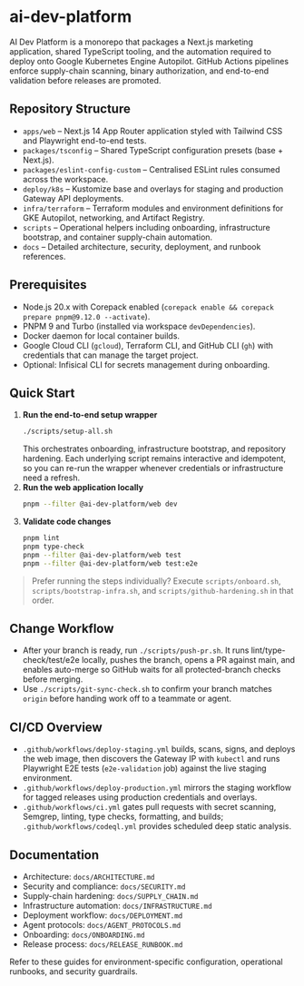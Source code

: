 # ai-dev-platform

AI Dev Platform is a monorepo that packages a Next.js marketing application, shared TypeScript tooling, and the automation required to deploy onto Google Kubernetes Engine Autopilot. GitHub Actions pipelines enforce supply-chain scanning, binary authorization, and end-to-end validation before releases are promoted.

## Repository Structure

- `apps/web` – Next.js 14 App Router application styled with Tailwind CSS and Playwright end-to-end tests.
- `packages/tsconfig` – Shared TypeScript configuration presets (base + Next.js).
- `packages/eslint-config-custom` – Centralised ESLint rules consumed across the workspace.
- `deploy/k8s` – Kustomize base and overlays for staging and production Gateway API deployments.
- `infra/terraform` – Terraform modules and environment definitions for GKE Autopilot, networking, and Artifact Registry.
- `scripts` – Operational helpers including onboarding, infrastructure bootstrap, and container supply-chain automation.
- `docs` – Detailed architecture, security, deployment, and runbook references.

## Prerequisites

- Node.js 20.x with Corepack enabled (`corepack enable && corepack prepare pnpm@9.12.0 --activate`).
- PNPM 9 and Turbo (installed via workspace `devDependencies`).
- Docker daemon for local container builds.
- Google Cloud CLI (`gcloud`), Terraform CLI, and GitHub CLI (`gh`) with credentials that can manage the target project.
- Optional: Infisical CLI for secrets management during onboarding.

## Quick Start

1. **Run the end-to-end setup wrapper**
   ```bash
   ./scripts/setup-all.sh
   ```
   This orchestrates onboarding, infrastructure bootstrap, and repository hardening. Each underlying script remains interactive and idempotent, so you can re-run the wrapper whenever credentials or infrastructure need a refresh.
2. **Run the web application locally**
   ```bash
   pnpm --filter @ai-dev-platform/web dev
   ```
3. **Validate code changes**
   ```bash
   pnpm lint
   pnpm type-check
   pnpm --filter @ai-dev-platform/web test
   pnpm --filter @ai-dev-platform/web test:e2e
   ```

> Prefer running the steps individually? Execute `scripts/onboard.sh`, `scripts/bootstrap-infra.sh`, and `scripts/github-hardening.sh` in that order.

## Change Workflow

- After your branch is ready, run `./scripts/push-pr.sh`. It runs lint/type-check/test/e2e locally, pushes the branch, opens a PR against main, and enables auto-merge so GitHub waits for all protected-branch checks before merging.
- Use `./scripts/git-sync-check.sh` to confirm your branch matches `origin` before handing work off to a teammate or agent.

## CI/CD Overview

- `.github/workflows/deploy-staging.yml` builds, scans, signs, and deploys the web image, then discovers the Gateway IP with `kubectl` and runs Playwright E2E tests (`e2e-validation` job) against the live staging environment.
- `.github/workflows/deploy-production.yml` mirrors the staging workflow for tagged releases using production credentials and overlays.
- `.github/workflows/ci.yml` gates pull requests with secret scanning, Semgrep, linting, type checks, formatting, and builds; `.github/workflows/codeql.yml` provides scheduled deep static analysis.

## Documentation

- Architecture: `docs/ARCHITECTURE.md`
- Security and compliance: `docs/SECURITY.md`
- Supply-chain hardening: `docs/SUPPLY_CHAIN.md`
- Infrastructure automation: `docs/INFRASTRUCTURE.md`
- Deployment workflow: `docs/DEPLOYMENT.md`
- Agent protocols: `docs/AGENT_PROTOCOLS.md`
- Onboarding: `docs/ONBOARDING.md`
- Release process: `docs/RELEASE_RUNBOOK.md`

Refer to these guides for environment-specific configuration, operational runbooks, and security guardrails.
